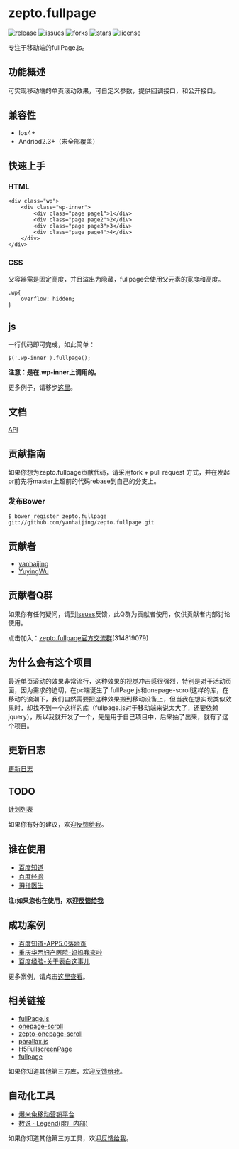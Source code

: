 # zepto.fullpage 
[![release](https://img.shields.io/badge/release-v0.5.0-orange.svg)](https://github.com/yanhaijing/zepto.fullpage/releases) [![issues](https://img.shields.io/github/issues/yanhaijing/zepto.fullpage.svg)](https://github.com/yanhaijing/zepto.fullpage/issues) [![forks](https://img.shields.io/github/forks/yanhaijing/zepto.fullpage.svg)](https://github.com/yanhaijing/zepto.fullpage/network) [![stars](https://img.shields.io/github/stars/yanhaijing/zepto.fullpage.svg)](https://github.com/yanhaijing/zepto.fullpage/stargazers) [![license](https://img.shields.io/badge/license-MIT-blue.svg)](https://github.com/yanhaijing/zepto.fullpage/blob/master/LICENSE)

专注于移动端的fullPage.js。

## 功能概述
可实现移动端的单页滚动效果，可自定义参数，提供回调接口，和公开接口。

## 兼容性
- Ios4+
- Andriod2.3+（未全部覆盖）

## 快速上手
### HTML

	<div class="wp">
        <div class="wp-inner">
            <div class="page page1">1</div>
            <div class="page page2">2</div>
            <div class="page page3">3</div>
            <div class="page page4">4</div>
        </div>
    </div>

### CSS
父容器需是固定高度，并且溢出为隐藏，fullpage会使用父元素的宽度和高度。

	.wp{
	    overflow: hidden;            
	}

## js
一行代码即可完成，如此简单：

	$('.wp-inner').fullpage();

**注意：是在.wp-inner上调用的。**

更多例子，请移步[这里](demo)。

## 文档
[API](doc/api.md)

## 贡献指南
如果你想为zepto.fullpage贡献代码，请采用fork + pull request 方式，并在发起pr前先将master上超前的代码rebase到自己的分支上。

### 发布Bower
    
    $ bower register zepto.fullpage git://github.com/yanhaijing/zepto.fullpage.git

## 贡献者
- [yanhaijing](http://yanhaijing.com)
- [YuyingWu](http://blog.wuyuying.com/)

## 贡献者Q群
如果你有任何疑问，请到[Issues](https://github.com/yanhaijing/zepto.fullpage/issues)反馈，此Q群为贡献者使用，仅供贡献者内部讨论使用。

点击加入：[zepto.fullpage官方交流群](http://jq.qq.com/?_wv=1027&k=bc6Grs)(314819079)

## 为什么会有这个项目
最近单页滚动的效果非常流行，这种效果的视觉冲击感很强烈，特别是对于活动页面，因为需求的迫切，在pc端诞生了 fullPage.js和onepage-scroll这样的库，在移动的浪潮下，我们自然需要把这种效果搬到移动设备上，但当我在想实现类似效果时，却找不到一个这样的库（fullpage.js对于移动端来说太大了，还要依赖jquery），所以我就开发了一个，先是用于自己项目中，后来抽了出来，就有了这个项目。

## 更新日志
[更新日志](CHANGELOG.md)

## TODO
[计划列表](TODO.md)

如果你有好的建议，欢迎[反馈给我](https://github.com/yanhaijing/zepto.fullpage/issues/42)。

## 谁在使用
- [百度知道](http://zhidao.baidu.com/)
- [百度经验](http://jingyan.baidu.com/)
- [拇指医生](http://muzhi.baidu.com/)

**注:如果您也在使用，欢迎[反馈给我](https://github.com/yanhaijing/zepto.fullpage/issues/9)**

## 成功案例
- [百度知道-APP5.0落地页](http://zhidao.baidu.com/s/5_0-page/index.html)
- [重庆华西妇产医院-妈妈我来啦](http://d.cqhxfk.com/game/0505/)
- [百度经验-关于表白这事儿](http://jingyan.baidu.com/z/2015-520/index.html)

更多案例，请点击[这里查看](https://github.com/yanhaijing/zepto.fullpage/issues/9)。

## 相关链接
- [fullPage.js](https://github.com/alvarotrigo/fullPage.js)
- [onepage-scroll](https://github.com/peachananr/onepage-scroll)
- [zepto-onepage-scroll](https://github.com/peachananr/zepto-onepage-scroll)
- [parallax.js](https://github.com/hahnzhu/parallax.js)
- [H5FullscreenPage](https://github.com/lvming6816077/H5FullscreenPage)
- [fullpage](https://github.com/powy1993/fullpage)

如果你知道其他第三方库，欢迎[反馈给我](https://github.com/yanhaijing/zepto.fullpage/issues/50)。

## 自动化工具
- [爆米兔移动营销平台](http://www.baomitu.com/)
- [数说 · Legend(度厂内部)](http://legend.baidu.com/) 

如果你知道其他第三方工具，欢迎[反馈给我](https://github.com/yanhaijing/zepto.fullpage/issues/51)。

